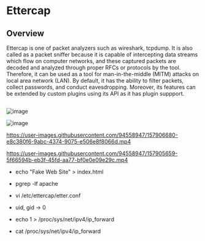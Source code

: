 # Ettercap
## Overview
Ettercap is one of packet analyzers such as wireshark, tcpdump. It is also called as a packet sniffer because it is capable of intercepting data streams which flow on computer networks, and these captured packets are decoded and analyzed through proper RFCs or protocols by the tool. Therefore, it can be used as a tool for man-in-the-middle (MITM) attacks on local area network (LAN). By default, it has the ability to filter packets, collect passwords, and conduct eavesdropping. Moreover, its features can be extended by custom plugins using its API as it has plugin suppport.

## 



![image](https://user-images.githubusercontent.com/94558947/157905357-82de4fac-96a1-457b-8496-20ad011c9186.png)



![image](https://user-images.githubusercontent.com/94558947/157905160-0b800108-c3ad-4eda-815a-a7c67b7de545.png)



https://user-images.githubusercontent.com/94558947/157906680-e8c380f6-9abc-4374-9075-e506e8f8066d.mp4

https://user-images.githubusercontent.com/94558947/157905659-5f66594b-eb3f-45fd-aa77-bf0e0e09e29c.mp4

- echo "Fake Web Site" > index.html

- pgrep -lf apache

- vi /etc/ettercap/etter.conf
- uid, gid -> 0

- echo 1 > /proc/sys/net/ipv4/ip_forward
- cat /proc/sys/net/ipv4/ip_forward



